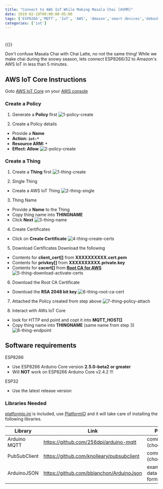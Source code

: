 ```yaml
---
title: "Connect to AWS IoT While Making Masala Chai [ASMR]"
date: 2019-02-18T00:00:00-05:00
tags: ['ESP8266','MQTT', 'IoT', 'AWS', 'Amazon','smart devices','debashish sahu']
categories: ['iot']
---
```


#

{{<youtube OzNlSk7VU68>}}

Don't confuse Masala Chai with Chai Latte, no not the same thing! While we make chai during the snowy season, lets connect ESP8266/32 to Amazon's AWS IoT in less than 5 minutes.

## AWS IoT Core Instructions

Goto [AWS IoT Core](https://console.aws.amazon.com/iot) on your [AWS console](https://console.aws.amazon.com)

### Create a Policy

1. Generate a **Policy** first
![1-policy-create](https://github.com/debsahu/ESP-MQTT-AWS-IoT-Core/raw/master/doc/1-policy-create.png)

2. Create a Policy details
- Provide a **Name**
- **Action: `iot:*`**
- **Resource ARM: `*`**
- **Effect: Allow**
![2-policy-create](https://github.com/debsahu/ESP-MQTT-AWS-IoT-Core/raw/master/doc/2-policy-create.png)

### Create a Thing

1. Create a **Thing** first
![1-thing-create](https://github.com/debsahu/ESP-MQTT-AWS-IoT-Core/raw/master/doc/1-thing-create.png)

2. Single Thing
- Create a AWS IoT Thing
![2-thing-single](https://github.com/debsahu/ESP-MQTT-AWS-IoT-Core/raw/master/doc/2-thing-single.png)

3. Thing Name
- Provide a **Name** to the Thing
- Copy thing name into **THINGNAME**
- Click **Next**
![3-thing-name](https://github.com/debsahu/ESP-MQTT-AWS-IoT-Core/raw/master/doc/3-thing-name.png)

4. Create Certificates
- Click on **Create Certificate**
![4-thing-create-certs](https://github.com/debsahu/ESP-MQTT-AWS-IoT-Core/raw/master/doc/4-thing-create-certs.png)

5. Download Certificates
Download the following
- Contents for **client_cert[]** from **XXXXXXXXXX.cert.pem**
- Contents for **privkey[]** from **XXXXXXXXXX.private.key**
- Contents for **cacert[]** from **[Root CA for AWS](https://docs.aws.amazon.com/iot/latest/developerguide/managing-device-certs.html#server-authentication)**
![5-thing-download-activate-certs](https://github.com/debsahu/ESP-MQTT-AWS-IoT-Core/raw/master/doc/5-thing-download-activate-certs.png)

6. Download the Root CA Certificate
- Download the **RSA 2048 bit key**
![6-thing-root-ca-cert](https://github.com/debsahu/ESP-MQTT-AWS-IoT-Core/raw/master/doc/6-thing-root-ca-cert.png)

7. Attached the Policy created from step above
![7-thing-policy-attach](https://github.com/debsahu/ESP-MQTT-AWS-IoT-Core/raw/master/doc/7-thing-policy-attach.png)

8. Interact with AWs IoT Core
- look for HTTP end point and copt it into **MQTT_HOST[]**
- Copy thing name into **THINGNAME** (same name from step 3)
![8-thing-endpoint](https://github.com/debsahu/ESP-MQTT-AWS-IoT-Core/raw/master/doc/8-thing-endpoint.png)

## Software requirements

ESP8266
- Use ESP8266 Arduino Core version **2.5.0-beta2 or greater**
- Will **NOT** work on ESP8266 Arduino Core v2.4.2 !!!

ESP32
- Use the latest release version

### Libraries Needed

[platformio.ini](https://github.com/debsahu/ESP-MQTT-AWS-IoT-Core/blob/master/platformio.ini) is included, use [PlatformIO](https://platformio.org/platformio-ide) and it will take care of installing the following libraries.

| Library                   | Link                                                       | Purpose                 |
|---------------------------|------------------------------------------------------------|-------------------------|
|Arduino MQTT               |https://github.com/256dpi/arduino-mqtt                      |communication (choose 1) |
|PubSubClient               |https://github.com/knolleary/pubsubclient                   |communication (choose 1) |
|ArduinoJSON                |https://github.com/bblanchon/ArduinoJson                    |example-data-formatting  |
